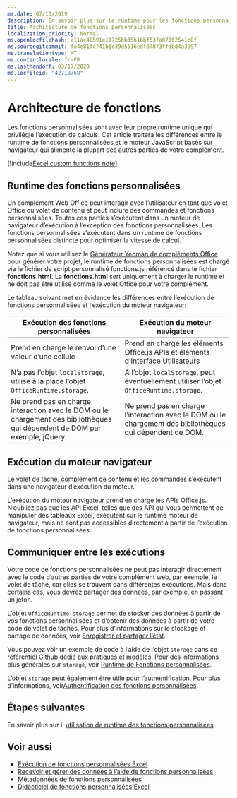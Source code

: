 ```yaml
---
ms.date: 07/10/2019
description: En savoir plus sur le runtime pour les fonctions personnalisées Excel.
title: Architecture de fonctions personnalisées
localization_priority: Normal
ms.openlocfilehash: a11ac40591e11725bb35b16bf53fa07062541c8f
ms.sourcegitcommit: fa4e81fcf41b1c39d5516edf078f3ffdbd4a3997
ms.translationtype: MT
ms.contentlocale: fr-FR
ms.lasthandoff: 03/17/2020
ms.locfileid: "42718768"
---
```

# <a name="custom-functions-architecture"></a>Architecture de fonctions

 Les fonctions personnalisées sont avec leur propre runtime unique qui privilégie l’exécution de calculs. Cet article traitera les différences entre le runtime de fonctions personnalisées et le moteur JavaScript basés sur navigateur qui alimente la plupart des autres parties de votre complément.

[!include[Excel custom functions note](../includes/excel-custom-functions-note.md)]

## <a name="custom-functions-runtime"></a>Runtime des fonctions personnalisées

Un complément Web Office peut interagir avec l’utilisateur en tant que volet Office ou volet de contenu et peut inclure des commandes et fonctions personnalisées. Toutes ces parties s’exécutent dans un moteur de navigateur d’exécution à l’exception des fonctions personnalisées. Les fonctions personnalisées s’exécutent dans un runtime de fonctions personnalisées distincte pour optimiser la vitesse de calcul.

Notez que si vous utilisez le [Générateur Yeoman de compléments Office](https://www.npmjs.com/package/generator-office) pour générer votre projet, le runtime de fonctions personnalisées est chargé via le fichier de script personnalisé fonctions.js référencé dans le fichier **fonctions.html**. La **fonctions.html** sert uniquement à charger le runtime et ne doit pas être utilisé comme le volet Office pour votre complément.

Le tableau suivant met en évidence les différences entre l’exécution de fonctions personnalisées et l’exécution du moteur navigateur:

| Exécution des fonctions personnalisées     | Exécution du moteur navigateur     |
|------------------------------------------------------------------    |--------------------------------------------------------------------------------------------------------------    |
| Prend en charge le renvoi d’une valeur d’une cellule     | Prend en charge les éléments Office.js APIs et éléments d’Interface Utilisateurs     |
| N’a pas l’objet `localStorage`, utilise à la place l’objet `OfficeRuntime.storage`.     | A l’objet `localStorage`, peut éventuellement utiliser l’objet `OfficeRuntime.storage`.     |
| Ne prend pas en charge interaction avec le DOM ou le chargement des bibliothèques qui dépendent de DOM par exemple, jQuery.    | Ne prend pas en charge l’interaction avec le DOM ou le chargement des bibliothèques qui dépendent de DOM. |

## <a name="browser-engine-runtime"></a>Exécution du moteur navigateur

Le volet de tâche, complément de contenu et les commandes s’exécutent dans une navigateur d’exécution du moteur.

L’exécution du moteur navigateur prend en charge les APIs Office.js. N’oubliez pas que les API Excel, telles que des API qui vous permettent de manipuler des tableaux Excel, exécutent sur le runtime moteur de navigateur, mais ne sont pas accessibles directement à partir de l’exécution de fonctions personnalisées.

## <a name="communicate-between-runtimes"></a>Communiquer entre les exécutions

Votre code de fonctions personnalisées ne peut pas interagir directement avec le code d’autres parties de votre complément web, par exemple, le volet de tâche, car elles se trouvent dans différentes exécutions. Mais dans certains cas, vous devrez partager des données, par exemple, en passant un jeton.

L’objet `OfficeRuntime.storage` permet de stocker des données à partir de vos fonctions personnalisées et d’obtenir des données à partir de votre code de volet de tâches. Pour plus d’informations sur le stockage et partage de données, voir [Enregistrer et partager l’état](custom-functions-save-state.md).

Vous pouvez voir un exemple de code à l’aide de l’objet `storage` dans ce [référentiel Github](https://github.com/OfficeDev/PnP-OfficeAddins/tree/master/Excel-custom-functions/AsyncStorage) dédié aux pratiques et modèles.
Pour des informations plus générales sur `storage`, voir [Runtime de Fonctions personnalisées](./custom-functions-runtime.md).

L’objet `storage` peut également être utile pour l’authentification. Pour plus d’informations, voir[Authentification des fonctions personnalisées](custom-functions-authentication.md).

## <a name="next-steps"></a>Étapes suivantes
En savoir plus sur l' [utilisation de runtime des fonctions personnalisées](custom-functions-runtime.md).

## <a name="see-also"></a>Voir aussi

* [Exécution de fonctions personnalisées Excel](custom-functions-runtime.md)
* [Recevoir et gérer des données à l’aide de fonctions personnalisées](custom-functions-web-reqs.md)
* [Métadonnées de fonctions personnalisées](custom-functions-json.md)
* [Didacticiel de fonctions personnalisées Excel](../tutorials/excel-tutorial-create-custom-functions.md)
